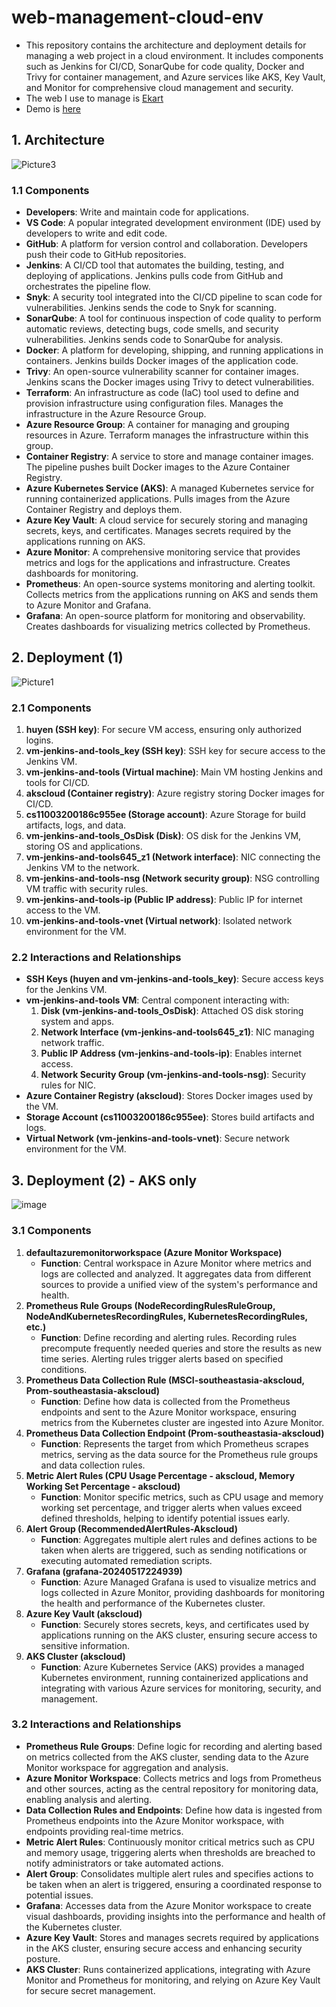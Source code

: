 # web-management-cloud-env
- This repository contains the architecture and deployment details for managing a web project in a cloud environment. It includes components such as Jenkins for CI/CD, SonarQube for code quality, Docker and Trivy for container management, and Azure services like AKS, Key Vault, and Monitor for comprehensive cloud management and security.
- The web I use to manage is [Ekart](https://github.com/Meraviglioso8/Ekart)
- Demo is [here](https://youtu.be/tfrawC3uWWs)
## 1. Architecture

![Picture3](https://github.com/Meraviglioso8/web-management-cloud-env/assets/46748862/f3bedef1-1265-4d20-b1f3-46bc316f757e)

### 1.1 Components

- **Developers**: Write and maintain code for applications.
- **VS Code**: A popular integrated development environment (IDE) used by developers to write and edit code.
- **GitHub**: A platform for version control and collaboration. Developers push their code to GitHub repositories.
- **Jenkins**: A CI/CD tool that automates the building, testing, and deploying of applications. Jenkins pulls code from GitHub and orchestrates the pipeline flow.
- **Snyk**: A security tool integrated into the CI/CD pipeline to scan code for vulnerabilities. Jenkins sends the code to Snyk for scanning.
- **SonarQube**: A tool for continuous inspection of code quality to perform automatic reviews, detecting bugs, code smells, and security vulnerabilities. Jenkins sends code to SonarQube for analysis.
- **Docker**: A platform for developing, shipping, and running applications in containers. Jenkins builds Docker images of the application code.
- **Trivy**: An open-source vulnerability scanner for container images. Jenkins scans the Docker images using Trivy to detect vulnerabilities.
- **Terraform**: An infrastructure as code (IaC) tool used to define and provision infrastructure using configuration files. Manages the infrastructure in the Azure Resource Group.
- **Azure Resource Group**: A container for managing and grouping resources in Azure. Terraform manages the infrastructure within this group.
- **Container Registry**: A service to store and manage container images. The pipeline pushes built Docker images to the Azure Container Registry.
- **Azure Kubernetes Service (AKS)**: A managed Kubernetes service for running containerized applications. Pulls images from the Azure Container Registry and deploys them.
- **Azure Key Vault**: A cloud service for securely storing and managing secrets, keys, and certificates. Manages secrets required by the applications running on AKS.
- **Azure Monitor**: A comprehensive monitoring service that provides metrics and logs for the applications and infrastructure. Creates dashboards for monitoring.
- **Prometheus**: An open-source systems monitoring and alerting toolkit. Collects metrics from the applications running on AKS and sends them to Azure Monitor and Grafana.
- **Grafana**: An open-source platform for monitoring and observability. Creates dashboards for visualizing metrics collected by Prometheus.


## 2. Deployment (1)
![Picture1](https://github.com/Meraviglioso8/web-management-cloud-env/assets/46748862/850fb0f2-9934-4178-a27e-249a9dae858f)


### 2.1 Components

1. **huyen (SSH key)**: For secure VM access, ensuring only authorized logins.
2. **vm-jenkins-and-tools_key (SSH key)**: SSH key for secure access to the Jenkins VM.
3. **vm-jenkins-and-tools (Virtual machine)**: Main VM hosting Jenkins and tools for CI/CD.
4. **akscloud (Container registry)**: Azure registry storing Docker images for CI/CD.
5. **cs11003200186c955ee (Storage account)**: Azure Storage for build artifacts, logs, and data.
6. **vm-jenkins-and-tools_OsDisk (Disk)**: OS disk for the Jenkins VM, storing OS and applications.
7. **vm-jenkins-and-tools645_z1 (Network interface)**: NIC connecting the Jenkins VM to the network.
8. **vm-jenkins-and-tools-nsg (Network security group)**: NSG controlling VM traffic with security rules.
9. **vm-jenkins-and-tools-ip (Public IP address)**: Public IP for internet access to the VM.
10. **vm-jenkins-and-tools-vnet (Virtual network)**: Isolated network environment for the VM.

### 2.2 Interactions and Relationships

- **SSH Keys (huyen and vm-jenkins-and-tools_key)**: Secure access keys for the Jenkins VM.
- **vm-jenkins-and-tools VM**: Central component interacting with:
  1. **Disk (vm-jenkins-and-tools_OsDisk)**: Attached OS disk storing system and apps.
  2. **Network Interface (vm-jenkins-and-tools645_z1)**: NIC managing network traffic.
  3. **Public IP Address (vm-jenkins-and-tools-ip)**: Enables internet access.
  4. **Network Security Group (vm-jenkins-and-tools-nsg)**: Security rules for NIC.
- **Azure Container Registry (akscloud)**: Stores Docker images used by the VM.
- **Storage Account (cs11003200186c955ee)**: Stores build artifacts and logs.
- **Virtual Network (vm-jenkins-and-tools-vnet)**: Secure network environment for the VM.


## 3. Deployment (2) - AKS only

![image](https://github.com/Meraviglioso8/web-management-cloud-env/assets/46748862/470461cb-6007-4e97-8d34-6d6de3bda10e)


### 3.1 Components

1. **defaultazuremonitorworkspace (Azure Monitor Workspace)**
   - **Function**: Central workspace in Azure Monitor where metrics and logs are collected and analyzed. It aggregates data from different sources to provide a unified view of the system's performance and health.
2. **Prometheus Rule Groups (NodeRecordingRulesRuleGroup, NodeAndKubernetesRecordingRules, KubernetesRecordingRules, etc.)**
   - **Function**: Define recording and alerting rules. Recording rules precompute frequently needed queries and store the results as new time series. Alerting rules trigger alerts based on specified conditions.
3. **Prometheus Data Collection Rule (MSCI-southeastasia-akscloud, Prom-southeastasia-akscloud)**
   - **Function**: Define how data is collected from the Prometheus endpoints and sent to the Azure Monitor workspace, ensuring metrics from the Kubernetes cluster are ingested into Azure Monitor.
4. **Prometheus Data Collection Endpoint (Prom-southeastasia-akscloud)**
   - **Function**: Represents the target from which Prometheus scrapes metrics, serving as the data source for the Prometheus rule groups and data collection rules.
5. **Metric Alert Rules (CPU Usage Percentage - akscloud, Memory Working Set Percentage - akscloud)**
   - **Function**: Monitor specific metrics, such as CPU usage and memory working set percentage, and trigger alerts when values exceed defined thresholds, helping to identify potential issues early.
6. **Alert Group (RecommendedAlertRules-Akscloud)**
   - **Function**: Aggregates multiple alert rules and defines actions to be taken when alerts are triggered, such as sending notifications or executing automated remediation scripts.
7. **Grafana (grafana-20240517224939)**
   - **Function**: Azure Managed Grafana is used to visualize metrics and logs collected in Azure Monitor, providing dashboards for monitoring the health and performance of the Kubernetes cluster.
8. **Azure Key Vault (akscloud)**
   - **Function**: Securely stores secrets, keys, and certificates used by applications running on the AKS cluster, ensuring secure access to sensitive information.
9. **AKS Cluster (akscloud)**
   - **Function**: Azure Kubernetes Service (AKS) provides a managed Kubernetes environment, running containerized applications and integrating with various Azure services for monitoring, security, and management.

### 3.2 Interactions and Relationships

- **Prometheus Rule Groups**: Define logic for recording and alerting based on metrics collected from the AKS cluster, sending data to the Azure Monitor workspace for aggregation and analysis.
- **Azure Monitor Workspace**: Collects metrics and logs from Prometheus and other sources, acting as the central repository for monitoring data, enabling analysis and alerting.
- **Data Collection Rules and Endpoints**: Define how data is ingested from Prometheus endpoints into the Azure Monitor workspace, with endpoints providing real-time metrics.
- **Metric Alert Rules**: Continuously monitor critical metrics such as CPU and memory usage, triggering alerts when thresholds are breached to notify administrators or take automated actions.
- **Alert Group**: Consolidates multiple alert rules and specifies actions to be taken when an alert is triggered, ensuring a coordinated response to potential issues.
- **Grafana**: Accesses data from the Azure Monitor workspace to create visual dashboards, providing insights into the performance and health of the Kubernetes cluster.
- **Azure Key Vault**: Stores and manages secrets required by applications in the AKS cluster, ensuring secure access and enhancing security posture.
- **AKS Cluster**: Runs containerized applications, integrating with Azure Monitor and Prometheus for monitoring, and relying on Azure Key Vault for secure secret management.

